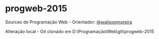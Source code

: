 # progweb-2015

Sources de Programação Web - Orientador: [@walisonmoreira](https://github.com/walisonmoreira)


Alteração local - Git clonado em D:\Programação\Web\git\progweb-2015

